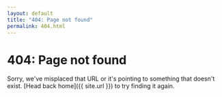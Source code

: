 ```yaml
---
layout: default
title: "404: Page not found"
permalink: 404.html
---
```


# 404: Page not found
Sorry, we've misplaced that URL or it's pointing to something that doesn't
exist. [Head back home]({{ site.url }}) to try finding it again.
